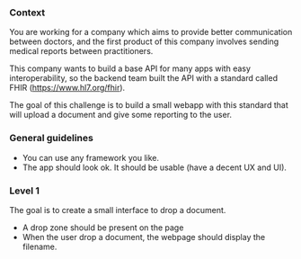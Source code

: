 ### Context

You are working for a company which aims to provide better communication between doctors, and the first product of this company involves sending medical reports between practitioners.

This company wants to build a base API for many apps with easy interoperability, so the backend team built the API with a standard called FHIR (https://www.hl7.org/fhir).

The goal of this challenge is to build a small webapp with this standard that will upload a document and give some reporting to the user.

### General guidelines 

* You can use any framework you like.
* The app should look ok. It should be usable (have a decent UX and UI).

### Level 1

The goal is to create a small interface to drop a document.

* A drop zone should be present on the page
* When the user drop a document, the webpage should display the filename.